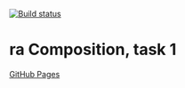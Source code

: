 [![Build status](https://ci.appveyor.com/api/projects/status/5x5ivqhlsee4u8b1?svg=true)](https://ci.appveyor.com/project/qvvverty/ra-composition-1)
# ra Composition, task 1
[GitHub Pages](https://qvvverty.github.io/ra-composition-1/)
